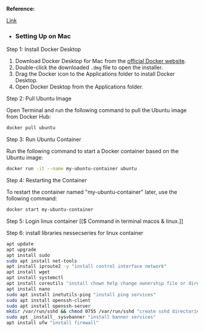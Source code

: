 **Reference:**

[Link](https://dev.to/brownian77/setting-up-a-local-development-environment-with-docker-on-mac-and-windows-peb)

- ### Setting Up on Mac

Step 1: Install Docker Desktop

1. Download Docker Desktop for Mac from the [official Docker website](https://docs.docker.com/get-docker).
2. Double-click the downloaded `.dmg` file to open the installer.
3. Drag the Docker icon to the Applications folder to install Docker Desktop.
4. Open Docker Desktop from the Applications folder.

Step 2: Pull Ubuntu Image

Open Terminal and run the following command to pull the Ubuntu image from Docker Hub:  

```bash
docker pull ubuntu
```

Step 3: Run Ubuntu Container

Run the following command to start a Docker container based on the Ubuntu image:  

```bash
docker run -it --name my-ubuntu-container ubuntu
```

Step 4: Restarting the Container

To restart the container named "my-ubuntu-container" later, use the following command:  

```bash
docker start my-ubuntu-container
```

Step 5: Login linux container [[$ Command in terminal macos & linux.]]

Step 6: install libraries nessecseries for linux container
```bash
apt update
apt upgrade
apt install sudo
sudo apt install net-tools
apt install iproute2 -y "install control interface network"
apt install wget
apt install systemctl
apt install coreutils "install chown help change ownership file or directories"
apt install nano
sudo apt install inetutils-ping "install ping services"
sudo apt install openssh-client
sudo apt install openssh-server
mkdir /var/run/sshd && chmod 0755 /var/run/sshd "create sshd directories for sshd servies"
sudo apt _install_ sysvbanner "install banner services"
apt install ufw "install firewall"
```